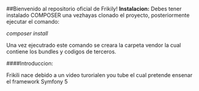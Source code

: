 ##Bienvenido al repositorio oficial de Frikily!
**Instalacion:**
Debes tener instalado COMPOSER una vezhayas clonado el proyecto, posteriormente ejecutar el comando:

*composer install*

Una vez ejecutrado este comando se creara la carpeta vendor la cual contiene los bundles y codigos de terceros.

####Introduccion:

Frikili nace debido a un video turorialen you tube el cual pretende ensenar el framework Symfony 5 